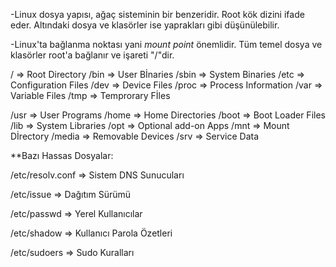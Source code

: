 
-Linux dosya yapısı, ağaç sisteminin bir benzeridir. Root kök dizini ifade eder. Altındaki dosya ve klasörler ise yaprakları gibi düşünülebilir.

-Linux'ta bağlanma noktası yani *mount point* önemlidir. Tüm temel dosya ve klasörler root'a bağlanır ve işareti "/"dir.

/ => Root Directory
/bin => User Bİnaries
/sbin => System Binaries
/etc => Configuration Files
/dev => Device Files
/proc => Process Information
/var => Variable Files
/tmp => Temprorary Fİles
 
/usr => User Programs
/home => Home Directories
/boot =>  Boot Loader Files
/lib =>  System Libraries
/opt =>   Optional add-on Apps
/mnt =>   Mount Dİrectory 
/media =>   Removable Devices
/srv =>   Service Data

**Bazı Hassas Dosyalar:

/etc/resolv.conf => Sistem DNS Sunucuları

/etc/issue => Dağıtım Sürümü

/etc/passwd => Yerel Kullanıcılar

/etc/shadow => Kullanıcı Parola Özetleri

/etc/sudoers => Sudo Kuralları


